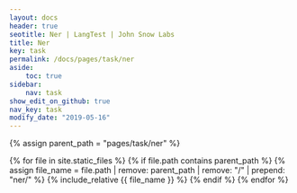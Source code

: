 ```yaml
---
layout: docs
header: true
seotitle: Ner | LangTest | John Snow Labs
title: Ner
key: task
permalink: /docs/pages/task/ner
aside:
    toc: true
sidebar:
    nav: task
show_edit_on_github: true
nav_key: task
modify_date: "2019-05-16"
---
```


<div class="main-docs" markdown="1">

{% assign parent_path = "pages/task/ner" %}

{% for file in site.static_files %}
    {% if file.path contains parent_path %}
        {% assign file_name = file.path | remove:  parent_path | remove:  "/" | prepend: "ner/" %}
        {% include_relative {{ file_name }} %}
    {% endif %}
{% endfor %}

</div>